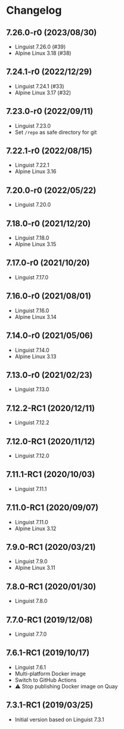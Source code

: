 # Changelog

## 7.26.0-r0 (2023/08/30)

* Linguist 7.26.0 (#39)
* Alpine Linux 3.18 (#38)

## 7.24.1-r0 (2022/12/29)

* Linguist 7.24.1 (#33)
* Alpine Linux 3.17 (#32)

## 7.23.0-r0 (2022/09/11)

* Linguist 7.23.0
* Set `/repo` as safe directory for git

## 7.22.1-r0 (2022/08/15)

* Linguist 7.22.1
* Alpine Linux 3.16

## 7.20.0-r0 (2022/05/22)

* Linguist 7.20.0

## 7.18.0-r0 (2021/12/20)

* Linguist 7.18.0
* Alpine Linux 3.15

## 7.17.0-r0 (2021/10/20)

* Linguist 7.17.0

## 7.16.0-r0 (2021/08/01)

* Linguist 7.16.0
* Alpine Linux 3.14

## 7.14.0-r0 (2021/05/06)

* Linguist 7.14.0
* Alpine Linux 3.13

## 7.13.0-r0 (2021/02/23)

* Linguist 7.13.0

## 7.12.2-RC1 (2020/12/11)

* Linguist 7.12.2

## 7.12.0-RC1 (2020/11/12)

* Linguist 7.12.0

## 7.11.1-RC1 (2020/10/03)

* Linguist 7.11.1

## 7.11.0-RC1 (2020/09/07)

* Linguist 7.11.0
* Alpine Linux 3.12

## 7.9.0-RC1 (2020/03/21)

* Linguist 7.9.0
* Alpine Linux 3.11

## 7.8.0-RC1 (2020/01/30)

* Linguist 7.8.0

## 7.7.0-RC1 (2019/12/08)

* Linguist 7.7.0

## 7.6.1-RC1 (2019/10/17)

* Linguist 7.6.1
* Multi-platform Docker image
* Switch to GitHub Actions
* :warning: Stop publishing Docker image on Quay

## 7.3.1-RC1 (2019/03/25)

* Initial version based on Linguist 7.3.1
